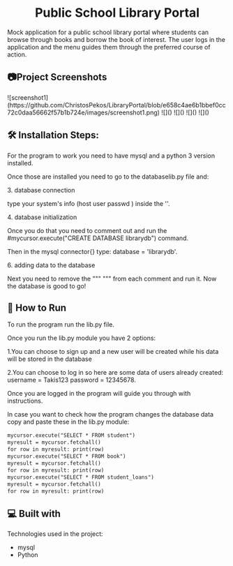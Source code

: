 <h1 align="center" id="title">Public School Library Portal</h1>

<p id="description">Mock application for a public school library portal where students can browse through books and borrow the book of interest. The user logs in the application and the menu guides them through the preferred course of action.</p>
<h2>📷Project Screenshots</h2>
![screenshot1](https://github.com/ChristosPekos/LibraryPortal/blob/e658c4ae6b1bbef0cc72c0daa56662f57b1b724e/images/screenshot1.png)
![]()
![]()
![]()
![]()


<h2>🛠️ Installation Steps:</h2>


For the program to work you need to have mysql and a python 3 version installed.



Once those are installed you need to go to the databaselib.py file and:


<p>3. database connection</p>


type your system's info (host user passwd ) inside the ''.


<p>4. database initialization</p>


Once you do that you need to comment out and run the #mycursor.execute("CREATE DATABASE librarydb") command.



Then in the mysql connector{} type: database = 'librarydb'.


<p>6. adding data to the database</p>


Next you need to remove the """ """ from each comment and run it. Now the database is good to go!




<h2>🚀 How to Run</h2>


 <p>To run the program run the lib.py file.</p> 
 <p>Once you run the lib.py module you have 2 options: </p> 
 <p>1.You can choose to sign up and a new user will be created while his data will be stored in the database </p> 
 <p>2.You can choose to log in so here are some data of users already created: username = Takis123 password = 12345678.</p>  
 <p>Once you are logged in the program will guide you through with instructions. </p> 
 <p>In case you want to check how the program changes the database data copy and paste these in the lib.py module: </p> 

 ```
 mycursor.execute("SELECT * FROM student") 
 myresult = mycursor.fetchall() 
 for row in myresult: print(row) 
 mycursor.execute("SELECT * FROM book") 
 myresult = mycursor.fetchall() 
 for row in myresult: print(row) 
 mycursor.execute("SELECT * FROM student_loans") 
 myresult = mycursor.fetchall() 
 for row in myresult: print(row)
 ```




  
  
<h2>💻 Built with</h2>

Technologies used in the project:

*   mysql
*   Python
